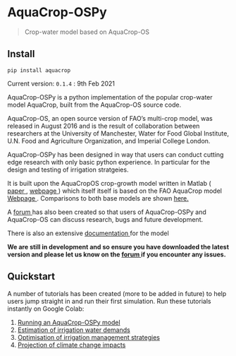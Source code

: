 # AquaCrop-OSPy
> Crop-water model based on AquaCrop-OS


## Install

`pip install aquacrop`

Current version: `0.1.4` : 9th Feb 2021

AquaCrop-OSPy is a python implementation of the popular crop-water model AquaCrop, built from the AquaCrop-OS source code.

AquaCrop-OS, an open source version of FAO’s multi-crop model, was released in August 2016 and is the result of collaboration between researchers at the University of Manchester, Water for Food Global Institute, U.N. Food and Agriculture Organization, and Imperial College London.

AquaCrop-OSPy has been designed in way that users can conduct cutting edge research with only basic python experience. In particular for the design and testing of irrigation stratgeies.

It is built upon the AquaCropOS crop-growth model written in Matlab (<a href=https://doi.org/10.1016/j.agwat.2016.11.015> paper </a>,  <a href=https://www.aquacropos.com/> webpage </a>) which itself itself is based on the FAO AquaCrop model <a href=http://www.fao.org/aquacrop/en/>Webpage </a>. Comparisons to both base models are shown <a href=https://thomasdkelly.github.io/aquacrop/comparison.html> here. </a>


A <a href=https://forum.aquacroposforum.com/>forum </a> has also been created so that users of AquaCrop-OSPy and AquaCrop-OS can discuss research, bugs and future development. 

There is also an extensive <a href=https://thomasdkelly.github.io/aquacrop/>documentation </a> for the model

**We are still in development and so ensure you have downloaded the latest version and please let us know on the <a href=https://forum.aquacroposforum.com/>forum </a> if you encounter any issues.**

## Quickstart

A number of tutorials has been created (more to be added in future) to help users jump straight in and run their first simulation. Run these tutorials instantly on Google Colab:


1.   <a href=https://colab.research.google.com/github/thomasdkelly/aquacrop/blob/master/tutorials/AquaCrop_OSPy_Notebook_1.ipynb>Running an AquaCrop-OSPy model</a>
2.   <a href=https://colab.research.google.com/github/thomasdkelly/aquacrop/blob/master/tutorials/AquaCrop_OSPy_Notebook_2.ipynb>Estimation of irrigation water demands</a>
3.   <a href=https://colab.research.google.com/github/thomasdkelly/aquacrop/blob/master/tutorials/AquaCrop_OSPy_Notebook_3.ipynb>Optimisation of irrigation management strategies</a>
4.  <a href=https://colab.research.google.com/github/thomasdkelly/aquacrop/blob/master/tutorials/AquaCrop_OSPy_Notebook_4.ipynb>Projection of climate change impacts</a>

